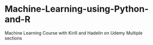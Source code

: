 # Machine-Learning-using-Python-and-R
Machine Learning Course with Kirill and Hadelin on Udemy
Multiple sections
